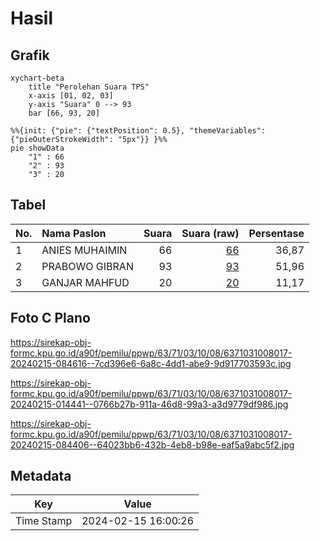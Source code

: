 # Hasil

## Grafik

```mermaid
xychart-beta
    title "Perolehan Suara TPS"
    x-axis [01, 02, 03]
    y-axis "Suara" 0 --> 93
    bar [66, 93, 20]
```

```mermaid
%%{init: {"pie": {"textPosition": 0.5}, "themeVariables": {"pieOuterStrokeWidth": "5px"}} }%%
pie showData
    "1" : 66
    "2" : 93
    "3" : 20
```

## Tabel

| No. | Nama Paslon    | Suara | Suara (raw) | Persentase |
|:--- |:-------------- | -----:| -----------:| ----------:|
| 1   | ANIES MUHAIMIN | 66    | [66][p-1]   | 36,87      |
| 2   | PRABOWO GIBRAN | 93    | [93][p-2]   | 51,96      |
| 3   | GANJAR MAHFUD  | 20    | [20][p-3]   | 11,17      |


[p-1]: https://github.com/gigit-pemilu/pemilu-2024/blob/main/pilpres/hitung-suara/sub/63-kalimantan-selatan/sub/71-kota-banjarmasin/sub/03-banjarmasin-barat/sub/1008-kuin-cerucuk/sub/017-tps/sub/paslon-1.txt
[p-2]: https://github.com/gigit-pemilu/pemilu-2024/blob/main/pilpres/hitung-suara/sub/63-kalimantan-selatan/sub/71-kota-banjarmasin/sub/03-banjarmasin-barat/sub/1008-kuin-cerucuk/sub/017-tps/sub/paslon-2.txt
[p-3]: https://github.com/gigit-pemilu/pemilu-2024/blob/main/pilpres/hitung-suara/sub/63-kalimantan-selatan/sub/71-kota-banjarmasin/sub/03-banjarmasin-barat/sub/1008-kuin-cerucuk/sub/017-tps/sub/paslon-3.txt

## Foto C Plano

https://sirekap-obj-formc.kpu.go.id/a90f/pemilu/ppwp/63/71/03/10/08/6371031008017-20240215-084616--7cd396e6-6a8c-4dd1-abe9-9d917703593c.jpg

https://sirekap-obj-formc.kpu.go.id/a90f/pemilu/ppwp/63/71/03/10/08/6371031008017-20240215-014441--0766b27b-911a-46d8-99a3-a3d9779df986.jpg

https://sirekap-obj-formc.kpu.go.id/a90f/pemilu/ppwp/63/71/03/10/08/6371031008017-20240215-084406--64023bb6-432b-4eb8-b98e-eaf5a9abc5f2.jpg


## Metadata

| Key        | Value               |
| ---------- | ------------------- |
| Time Stamp | 2024-02-15 16:00:26 |



